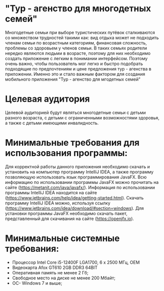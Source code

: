 # "Тур - агенство для многодетных семей"
Многодетные семьи при выборе туристических путёвок сталкиваются со множеством трудностей такими как:
вид отдыха может не подходить членам семьи по возрастным категориям, финансовая сложность, проблемы
со здоровьем у членов семьи. В таких семьях родители нередко являются людьми в возрасте, поэтому для
них необходимо создать приложение  с легким в понимании интерфейсом.
Поэтому очень важно, чтобы пользователь мог легко и быстро подобрать подходящие по предпочтениям и 
цене предложения тур - агенства в приложении.
Именно это и стало важным фактором для создания мобильного приложения "Тур - агенство для мгодетных семей"

# Целевая аудитория
Целевой аудиторией будут являться многодетные семьи с детьми разного возраста, с детьми с ограниченными 
возможностями здоровья, а также с детьми имеющими инвалидность.

# Минимальные требования для использования программы:
Для корректной работы данного приложения необходимо скачать и установить на компьютер программу IntelliJ IDEA,
а также программу позволяющую использовать язык программирования JavaFX. Всю информацию по использовании
программы JavaFX можно прочитать на сайте (https://metanit.com/java/javafx/). Информация по использовании 
программы IntelliJ IDEA находится на сайте (https://www.jetbrains.com/help/idea/getting-started.html). 
Скачать программу IntelliJ IDEA можно, используя ссылку (https://www.jetbrains.com/idea/download/#section=windows).
Для установки программы JavaFX необходимо скачать пакет, представленный для скачивания на сайте (https://openjfx.io).

# Минимальные системные требования:
* Процессор Intel Core i5-12400F LGA1700, 6 x 2500 МГц, OEM
* Видеокарта Afox GT610 2GB DDR3 64BIT
* Оперативная память не менее 2 Гб;
* Свободное место на диске не менее 200 Мбайт;
* ОС- Windows 7 и выше;
